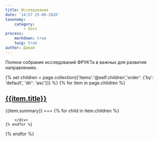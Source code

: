 ```yaml
---
title: Исследования
date: '14:57 25-06-2020'
taxonomy:
    category:
        - docs
process:
    markdown: true
    twig: true
author: Давай
---
```


Полное собрание исследований ФРУКТа в важных для развития направлениях.

{% set children = page.collection({'items':'@self.children','order': {'by': 'default', 'dir': 'asc'}}) %}
{% for item in page.children %}
<div markdown="0" class="item-card"> 
<h2><a href="{{item.url}}">{{item.title}}</a> </h2> 
	{{item.summary}}
    ===
    {% for child in item.children %}
    	<div class="child-page">
            
    	</div>	
    {% endfor %}
</div>
{% endfor %}